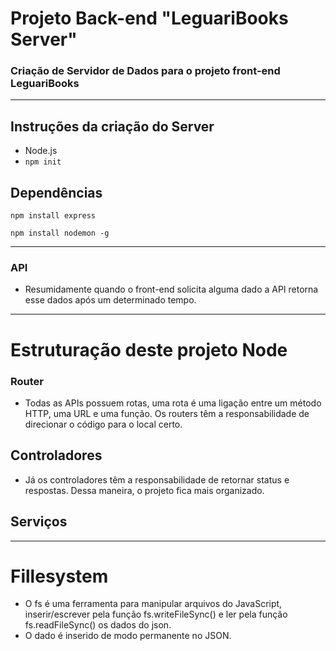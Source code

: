 # Projeto Back-end "LeguariBooks Server"

### Criação de Servidor de Dados para o  projeto front-end LeguariBooks

*******

## Instruções da criação do Server
- Node.js
- `npm init`


## Dependências

`npm install express`

`npm install nodemon -g`

*******

### API
- Resumidamente quando o front-end solicita alguma dado a API retorna esse dados após um determinado tempo.

*******

# Estruturação deste projeto Node


### Router

- Todas as APIs possuem rotas, uma rota é uma ligação entre um método HTTP, uma URL e uma função. Os routers têm a responsabilidade de direcionar o código para o local certo.

## Controladores

- Já os controladores têm a responsabilidade de retornar status e respostas. Dessa maneira, o projeto fica mais organizado.

## Serviços

*******

# Fillesystem

 - O fs é uma ferramenta para manipular arquivos do JavaScript, inserir/escrever pela função fs.writeFileSync() e ler  pela função fs.readFileSync() os dados do json.
 - O dado é inserido de modo permanente no JSON.
